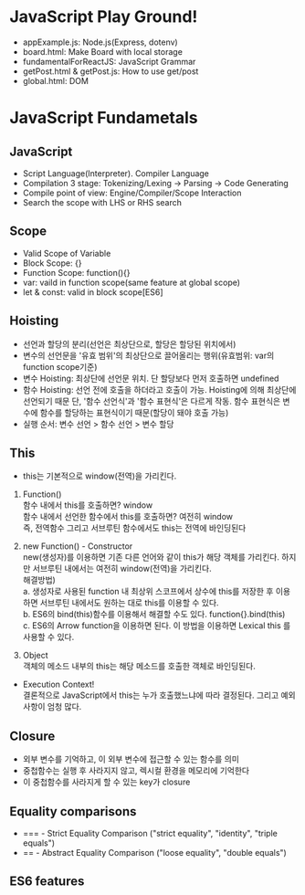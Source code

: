 # JavaScript Play Ground!

- appExample.js: Node.js(Express, dotenv)
- board.html: Make Board with local storage
- fundamentalForReactJS: JavaScript Grammar
- getPost.html & getPost.js: How to use get/post
- global.html: DOM

# JavaScript Fundametals

## JavaScript
- Script Language(Interpreter). Compiler Language
- Compilation 3 stage: Tokenizing/Lexing -> Parsing -> Code Generating
- Compile point of view: Engine/Compiler/Scope Interaction
- Search the scope with LHS or RHS search

## Scope
- Valid Scope of Variable
- Block Scope: {}
- Function Scope: function(){}
- var: vaild in function scope(same feature at global scope)
- let & const: valid in block scope[ES6]

## Hoisting
- 선언과 할당의 분리(선언은 최상단으로, 할당은 할당된 위치에서)
- 변수의 선언문을 '유효 범위'의 최상단으로 끌어올리는 행위(유효범위: var의 function scope기준)
- 변수 Hoisting: 최상단에 선언문 위치. 단 할당보다 먼저 호출하면 undefined
- 함수 Hoisting: 선언 전에 호출을 하더라고 호출이 가능. Hoisting에 의해 최상단에 선언되기 때문
  단, '함수 선언식'과 '함수 표현식'은 다르게 작동. 함수 표현식은 변수에 함수를 할당하는 표현식이기 때문(할당이 돼야 호출 가능)
- 실행 순서: 변수 선언 > 함수 선언 > 변수 할당

## This

- this는 기본적으로 window(전역)을 가리킨다.
  
1. Function() <br>
  함수 내에서 this를 호출하면? window <br>
  함수 내에서 선언한 함수에서 this를 호출하면? 여전히 window <br>
  즉, 전역함수 그리고 서브루틴 함수에서도 this는 전역에 바인딩된다

2. new Function() - Constructor <br>
  new(생성자)를 이용하면 기존 다른 언어와 같이 this가 해당 객체를 가리킨다. 하지만 서브루틴 내에서는 여전히 window(전역)을 가리킨다. <br>
  해결방법) <br>
  a. 생성자로 사용된 function 내 최상위 스코프에서 상수에 this를 저장한 후 이용하면 서브루틴 내에서도 원하는 대로 this를 이용할 수 있다. <br>
  b. ES6의 bind(this)함수를 이용해서 해결할 수도 있다. function{}.bind(this) <br>
  c. ES6의 Arrow function을 이용하면 된다. 이 방법을 이용하면 Lexical this 를 사용할 수 있다.

3. Object <br>
  객체의 메소드 내부의 this는 해당 메소드를 호출한 객체로 바인딩된다.

- Execution Context! <br>
  결론적으로 JavaScript에서 this는 누가 호출했느냐에 따라 결정된다. 그리고 예외사항이 엄청 많다.

## Closure

- 외부 변수를 기억하고, 이 외부 변수에 접근할 수 있는 함수를 의미
- 중첩함수는 실행 후 사라지지 않고, 렉시컬 환경을 메모리에 기억한다
- 이 중첩함수를 사라지게 할 수 있는 key가 closure

## Equality comparisons

- === - Strict Equality Comparison ("strict equality", "identity", "triple equals")
- == - Abstract Equality Comparison ("loose equality", "double equals")

## ES6 features